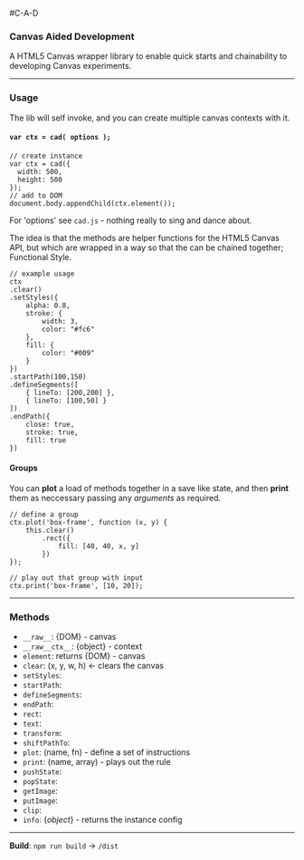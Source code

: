 #C-A-D

### Canvas Aided Development

A HTML5 Canvas wrapper library to enable quick starts and chainability to developing Canvas experiments.

---
	
### Usage

The lib will self invoke, and you can create multiple canvas contexts with it.  
#### `var ctx = cad( options );`

	// create instance
	var ctx = cad({
	  width: 500,
	  height: 500
	});
	// add to DOM
	document.body.appendChild(ctx.element());
	
For 'options' see `cad.js` - nothing really to sing and dance about.

The idea is that the methods are helper functions for the HTML5 Canvas API, but which are wrapped in a way so that the can be chained together; Functional Style.

	// example usage
	ctx
	.clear()
	.setStyles({
	    alpha: 0.8,
	    stroke: {
	        width: 3,
	        color: "#fc6"   
	    },
	    fill: {
	        color: "#009"
	    }
	})
	.startPath(100,150)
	.defineSegments([
	    { lineTo: [200,200] },
	    { lineTo: [100,50] }
	])
	.endPath({
	    close: true,
	    stroke: true,
	    fill: true
	})
	
#### Groups

You can **plot** a load of methods together in a save like state, and then **print** them as neccessary passing any _arguments_ as required.

	// define a group
	ctx.plot('box-frame', function (x, y) {
		this.clear()
			.rect({
    			fill: [40, 40, x, y]
			})
	});
	
	// play out that group with input
	ctx.print('box-frame', [10, 20]);

---

### Methods

* `__raw__`: {DOM} - canvas
* `__raw__ctx__`: {object} - context
* `element`: returns {DOM} - canvas
* `clear`: (x, y, w, h) <- clears the canvas
* `setStyles`: 
* `startPath`: 
* `defineSegments`: 
* `endPath`: 
* `rect`: 
* `text`: 
* `transform`: 
* `shiftPathTo`: 
* `plot`: (name, fn) - define a set of instructions
* `print`: (name, array) - plays out the rule
* `pushState`: 
* `popState`: 
* `getImage`: 
* `putImage`: 
* `clip`: 
* `info`: {_object_} - returns the instance config

---

**Build**: `npm run build` -> `/dist`